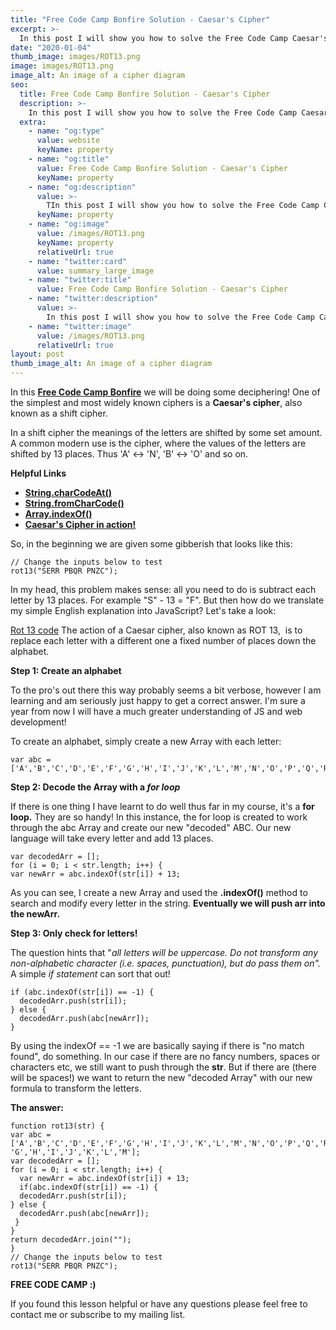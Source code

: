 ```yaml
---
title: "Free Code Camp Bonfire Solution - Caesar's Cipher"
excerpt: >-
  In this post I will show you how to solve the Free Code Camp Caesar's Cipher algorithm challenge.
date: "2020-01-04"
thumb_image: images/ROT13.png
image: images/ROT13.png
image_alt: An image of a cipher diagram
seo:
  title: Free Code Camp Bonfire Solution - Caesar's Cipher
  description: >-
    In this post I will show you how to solve the Free Code Camp Caesar's Cipher algorithm challenge.
  extra:
    - name: "og:type"
      value: website
      keyName: property
    - name: "og:title"
      value: Free Code Camp Bonfire Solution - Caesar's Cipher
      keyName: property
    - name: "og:description"
      value: >-
        TIn this post I will show you how to solve the Free Code Camp Caesar's Cipher algorithm challenge.
      keyName: property
    - name: "og:image"
      value: /images/ROT13.png
      keyName: property
      relativeUrl: true
    - name: "twitter:card"
      value: summary_large_image
    - name: "twitter:title"
      value: Free Code Camp Bonfire Solution - Caesar's Cipher
    - name: "twitter:description"
      value: >-
        In this post I will show you how to solve the Free Code Camp Caesar's Cipher algorithm challenge.
    - name: "twitter:image"
      value: /images/ROT13.png
      relativeUrl: true
layout: post
thumb_image_alt: An image of a cipher diagram
---
```


In this [**Free Code Camp Bonfire**](https://www.freecodecamp.com/challenges/caesars-cipher) we will be doing some deciphering! One of the simplest and most widely known ciphers is a **Caesar's cipher**, also known as a shift cipher.

In a shift cipher the meanings of the letters are shifted by some set amount. A common modern use is the cipher, where the values of the letters are shifted by 13 places. Thus 'A' ↔ 'N', 'B' ↔ 'O' and so on.

**Helpful Links**

- **[String.charCodeAt()](https://developer.mozilla.org/en-US/docs/Web/JavaScript/Reference/Global_Objects/String/charCodeAt)**
- **[String.fromCharCode()](https://developer.mozilla.org/en-US/docs/Web/JavaScript/Reference/Global_Objects/String/fromCharCode)**
- **[Array.indexOf()](http://www.w3schools.com/jsref/jsref_indexof_array.asp)**
- **[Caesar's Cipher in action!](https://www.nayuki.io/page/caesar-cipher-javascript)**

So, in the beginning we are given some gibberish that looks like this:

```
// Change the inputs below to test
rot13("SERR PBQR PNZC");
```

In my head, this problem makes sense: all you need to do is subtract each letter by 13 places. For example "S" - 13 = "F". But then how do we translate my simple English explanation into JavaScript? Let's take a look:

[Rot 13 code](/images/ROT13.png)
The action of a Caesar cipher, also known as ROT 13,  is to replace each letter with a different one a fixed number of places down the alphabet.

**Step 1: Create an alphabet**

To the pro's out there this way probably seems a bit verbose, however I am learning and am seriously just happy to get a correct answer. I'm sure a year from now I will have a much greater understanding of JS and web development!

To create an alphabet, simply create a new Array with each letter:

```
var abc = ['A','B','C','D','E','F','G','H','I','J','K','L','M','N','O','P','Q','R','S','T','U','V','W','X','Y','Z'];
```

**Step 2: Decode the Array with a _for loop_**

If there is one thing I have learnt to do well thus far in my course, it's a **for loop.** They are so handy! In this instance, the for loop is created to work through the abc Array and create our new "decoded" ABC. Our new language will take every letter and add 13 places.

```
var decodedArr = [];
for (i = 0; i < str.length; i++) {
var newArr = abc.indexOf(str[i]) + 13;
```

As you can see, I create a new Array and used the **.indexOf()** method to search and modify every letter in the string. **Eventually we will push arr into the newArr.**

**Step 3: Only check for letters!**

The question hints that "_all letters will be uppercase. Do not transform any non-alphabetic character (i.e. spaces, punctuation), but do pass them on"._ A simple _if statement_ can sort that out!

```
if (abc.indexOf(str[i]) == -1) {
  decodedArr.push(str[i]);
} else {
  decodedArr.push(abc[newArr]);
}
```

By using the indexOf == -1 we are basically saying if there is "no match found", do something. In our case if there are no fancy numbers, spaces or characters etc, we still want to push through the **str**. But if there are (there will be spaces!) we want to return the new "decoded Array" with our new formula to transform the letters.

**The answer:**

```
function rot13(str) {
var abc = ['A','B','C','D','E','F','G','H','I','J','K','L','M','N','O','P','Q','R','S','T','U','V','W','X','Y','Z','A','B','C','D','E','F', 'G','H','I','J','K','L','M'];
var decodedArr = [];
for (i = 0; i < str.length; i++) {
  var newArr = abc.indexOf(str[i]) + 13;
  if(abc.indexOf(str[i]) == -1) {
  decodedArr.push(str[i]);
} else {
  decodedArr.push(abc[newArr]);
 }
}
return decodedArr.join("");
}
// Change the inputs below to test
rot13("SERR PBQR PNZC");
```

**FREE CODE CAMP :)**

If you found this lesson helpful or have any questions please feel free to contact me or subscribe to my mailing list.
